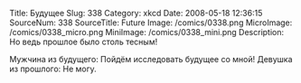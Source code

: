 Title: Будущее 
Slug: 338 
Category: xkcd 
Date: 2008-05-18 12:36:15 
SourceNum: 338 
SourceTitle: Future 
Image: /comics/0338.png 
MicroImage: /comics/0338_micro.png 
MiniImage: /comics/0338_mini.png 
Description: Но ведь прошлое было столь тесным!
 

Мужчина из будущего: Пойдём исследовать будущее со мной!
Девушка из прошлого: Не могу.